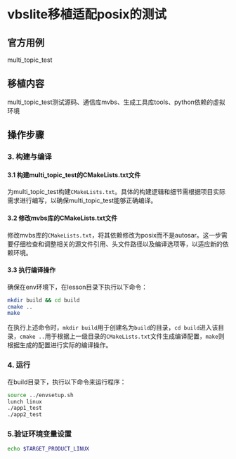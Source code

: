 # vbslite移植适配posix的测试

## 官方用例
multi_topic_test

## 移植内容
multi_topic_test测试源码、通信库mvbs、生成工具库tools、python依赖的虚拟环境

## 操作步骤
### 3. 构建与编译
#### 3.1 构建multi_topic_test的CMakeLists.txt文件
为multi_topic_test构建`CMakeLists.txt`。具体的构建逻辑和细节需根据项目实际需求进行编写，以确保multi_topic_test能够正确编译。

#### 3.2 修改mvbs库的CMakeLists.txt文件
修改mvbs库的`CMakeLists.txt`，将其依赖修改为posix而不是autosar。这一步需要仔细检查和调整相关的源文件引用、头文件路径以及编译选项等，以适应新的依赖环境。

#### 3.3 执行编译操作
确保在env环境下，在lesson目录下执行以下命令：
```bash
mkdir build && cd build
cmake ..
make 
```
在执行上述命令时，`mkdir build`用于创建名为`build`的目录，`cd build`进入该目录，`cmake ..`用于根据上一级目录的`CMakeLists.txt`文件生成编译配置，`make`则根据生成的配置进行实际的编译操作。

### 4. 运行
在build目录下，执行以下命令来运行程序：
```bash
source ../envsetup.sh
lunch linux
./app1_test
./app2_test
```

### 5.验证环境变量设置
```bash
echo $TARGET_PRODUCT_LINUX
```

